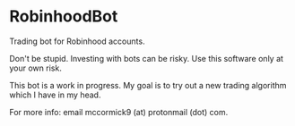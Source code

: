 # RobinhoodBot
Trading bot for Robinhood accounts.

Don't be stupid. Investing with bots can be risky. Use this software only at your own risk.

This bot is a work in progress. My goal is to try out a new trading algorithm which I have in my head. 

For more info: email mccormick9 (at) protonmail (dot) com.
